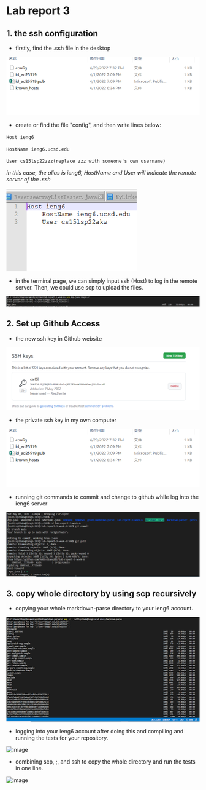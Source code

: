 # Lab report 3

## 1. the ssh configuration

* firstly, find the .ssh file in the desktop

![image](6.PNG)

* create or find the file "config", and then write lines below:

`Host ieng6`

`HostName ieng6.ucsd.edu`

`User cs15lsp22zzz(replace zzz with someone's own username)`

*in this case, the alias is ieng6, HostName and User will indicate the remote server of the .ssh*

![image](7.PNG)

* in the terminal page, we can simply input ssh (Host) to log in the remote server. Then, we could use scp to upload the files.

![image](8.PNG)  

## 2. Set up Github Access
* the new ssh key in Github website

![image](5.PNG)

* the private ssh key in my own computer

![image](6.PNG)

* running git commands to commit and change to github while log into the ieng6 server

![image](10.PNG)

## 3. copy whole directory by using scp recursively

*  copying your whole markdown-parse directory to your ieng6 account.

![image](99.png)

*  logging into your ieng6 account after doing this and compiling and running the tests for your repository.

![image]()

* combining scp, ;, and ssh to copy the whole directory and run the tests in one line.

![image]()
